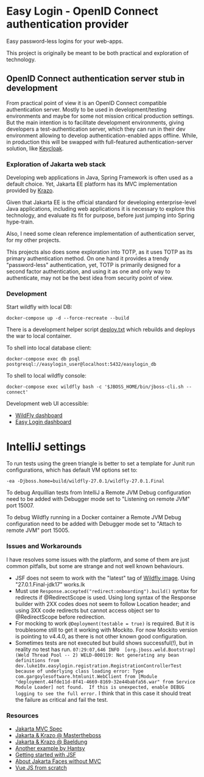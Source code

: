 # Easy Login - OpenID Connect authentication provider

Easy password-less logins for your web-apps.

This project is originally be meant to be both practical and exploration of technology.


## OpenID Connect authentication server stub in development

From practical point of view it is an OpenID Connect compatible authentication server.
Mostly to be used in development/testing environments
and maybe for some not mission critical production settings.
But the main intention is to facilitate development environments, giving developers a test-authentication
server, which they can run in their dev environment 
allowing to develop authentication-enabled apps offline.
While, in production this will be swapped with full-featured authentication-server solution,
like [Keycloak](https://www.keycloak.org/). 


### Exploration of Jakarta web stack

Developing web applications in Java, Spring Framework is often used as a default choice.
Yet, Jakarta EE platform has its MVC implementation provided by
[Krazo](https://projects.eclipse.org/projects/ee4j.krazo).

Given that Jakarta EE is the official standard for developing enterprise-level Java applications,
including web applications it is necessary to explore this technology,
and evaluate its fit for purpose, before just jumping into Spring hype-train.

Also, I need some clean reference implementation of authentication server,
for my other projects.

This projects also does some exploration into TOTP,
as it uses TOTP as its primary authentication method.
On one hand it provides a trendy "password-less" authentication,
yet, TOTP is primarily designed for a second factor authentication,
and using it as one and only way to authenticate,
may not be the best idea from security point of view.


### Development 

Start wildfly with local DB:

    docker-compose up -d --force-recreate --build

There is a development helper script [deploy.txt](./deploy.txt)
which rebuilds and deploys the war to local container.

To shell into local database client:

    docker-compose exec db psql postgresql://easylogin_user@localhost:5432/easylogin_db

To shell to local wildfly console:

    docker-compose exec wildfly bash -c '$JBOSS_HOME/bin/jboss-cli.sh --connect'

Development web UI accessible:

- [WildFly dashboard](http://0.0.0.0:19990/)
- [Easy Login dashboard](http://0.0.0.0:19980/)


# IntelliJ settings

To run tests using the green triangle is better to set a template for Junit run configurations,
which has default VM options set to:

    -ea -Djboss.home=build/wildfly-27.0.1/wildfly-27.0.1.Final

To debug Arquillian tests from IntelliJ a Remote JVM Debug configuration need to be added with
Debugger mode set to "Listening on remote JVM" port 15007.

To debug Wildfly running in a Docker container a Remote JVM Debug configuration need to be added with
Debugger mode set to "Attach to remote JVM" port 15005.


### Issues and Workarounds

I have resolves some issues with the platform, and some of them are just common pitfalls,
but some are strange and not well known behaviours.

- JSF does not seem to work with the "latest" tag of [Wildfly image](https://quay.io/repository/wildfly/wildfly).
  Using "27.0.1.Final-jdk17" works.lk
- Must use `Response.accepted("redirect:onboarding").build()` syntax for redirects
  if @RedirectScope is used. Using long syntax of the Response builder with 2XX codes does not seem to follow
  Location header; and using 3XX code redirects but cannot access object ser to @RedirectScope before redirection.
- For mocking to work `@Deployment(testable = true)` is required. But it is troublesome still to get it working 
  with Mockito. For now Mockito version is pointing to v4.4.0, as there is not other known good configuration.
- Sometimes tests are not executed but build shows successful(!), but in reality no test has run. 
  `07:29:07,646 INFO  [org.jboss.weld.Bootstrap] (Weld Thread Pool -- 2) WELD-000119: Not generating any bean definitions from dev.luke10x.easylogin.registration.RegistrationControllerTest because of underlying class loading error: Type com.gargoylesoftware.htmlunit.WebClient from [Module "deployment.44fde11d-8f41-4669-8169-32e44babfa56.war" from Service Module Loader] not found.  If this is unexpected, enable DEBUG logging to see the full error.`
  I think that in this case it should treat the failure as critical and fail the test.


### Resources

- [Jakarta MVC Spec](https://jakarta.ee/specifications/mvc/2.0/jakarta-mvc-spec-2.0.html#redirect)
- [Jakarta & Krazo @ Mastertheboss](https://www.mastertheboss.com/java-ee/jakarta-ee/jakarta-mvc-made-simple/)
- [Jakarta & Krazo @ Baeldung](https://www.baeldung.com/java-ee-mvc-eclipse-krazo)
- [Another example by Hantsy](https://github.com/hantsy/jakartaee-mvc-sample/blob/master/pom.xml)
- [Getting started with JSF](https://www.mastertheboss.com/java-ee/jsf/getting-started-with-jsf-4-0-on-wildfly-27/)
- [About Jakarta Faces without MVC](https://www.mastertheboss.com/java-ee/jsf/getting-started-with-jsf-4-0-on-wildfly-27/)
- [Vue JS from scratch](https://medium.com/@kasulejoseph/how-to-create-a-vue-js-application-from-scratch-with-webpack-and-babel-c1629d411127)

